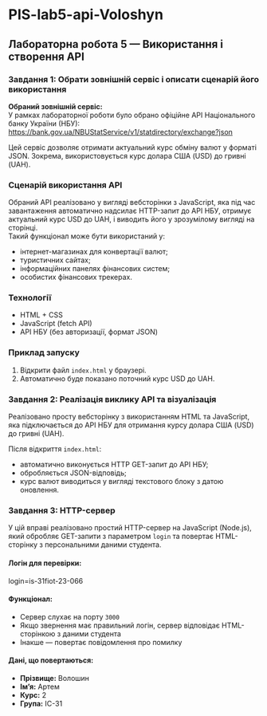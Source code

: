 # PIS-lab5-api-Voloshyn

## Лабораторна робота 5 — Використання і створення API

### Завдання 1: Обрати зовнішній сервіс і описати сценарій його використання

**Обраний зовнішній сервіс:**  
У рамках лабораторної роботи було обрано офіційне API Національного банку України (НБУ):  
https://bank.gov.ua/NBUStatService/v1/statdirectory/exchange?json

Цей сервіс дозволяє отримати актуальний курс обміну валют у форматі JSON. Зокрема, використовується курс долара США (USD) до гривні (UAH).

### Сценарій використання API

Обраний API реалізовано у вигляді вебсторінки з JavaScript, яка під час завантаження автоматично надсилає HTTP-запит до API НБУ, отримує актуальний курс USD до UAH, і виводить його у зрозумілому вигляді на сторінці.  
Такий функціонал може бути використаний у:

- інтернет-магазинах для конвертації валют;
- туристичних сайтах;
- інформаційних панелях фінансових систем;
- особистих фінансових трекерах.

### Технології
- HTML + CSS
- JavaScript (fetch API)
- API НБУ (без авторизації, формат JSON)

### Приклад запуску

1. Відкрити файл `index.html` у браузері.
2. Автоматично буде показано поточний курс USD до UAH.


### Завдання 2: Реалізація виклику API та візуалізація

Реалізовано просту вебсторінку з використанням HTML та JavaScript, яка підключається до API НБУ для отримання курсу долара США (USD) до гривні (UAH).

Після відкриття `index.html`:
- автоматично виконується HTTP GET-запит до API НБУ;
- обробляється JSON-відповідь;
- курс валют виводиться у вигляді текстового блоку з датою оновлення.

### Завдання 3: HTTP-сервер

У цій вправі реалізовано простий HTTP-сервер на JavaScript (Node.js), який обробляє GET-запити з параметром `login` та повертає HTML-сторінку з персональними даними студента.

#### Логін для перевірки:

login=is-31fiot-23-066

####  Функціонал:
- Сервер слухає на порту `3000`
- Якщо звернення має правильний логін, сервер відповідає HTML-сторінкою з даними студента
- Інакше — повертає повідомлення про помилку

#### Дані, що повертаються:
- **Прізвище:** Волошин
- **Ім’я:** Артем
- **Курс:** 2
- **Група:** ІС-31


